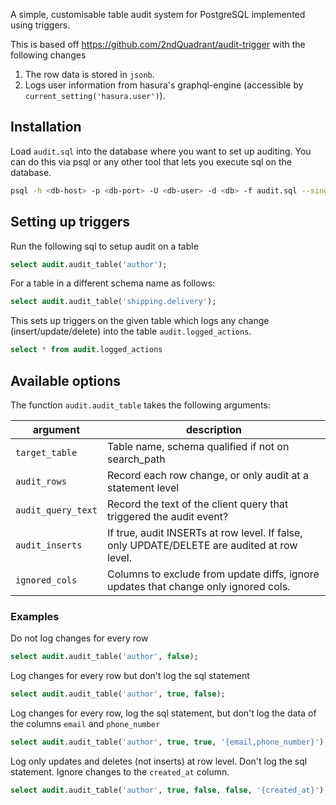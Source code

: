 A simple, customisable table audit system for PostgreSQL implemented using triggers.

This is based off https://github.com/2ndQuadrant/audit-trigger with the following changes

1. The row data is stored in `jsonb`.
2. Logs user information from hasura's graphql-engine (accessible by `current_setting('hasura.user')`).

## Installation

Load `audit.sql` into the database where you want to set up auditing. You can do this via psql or any other tool that lets you execute sql on the database.

```bash
psql -h <db-host> -p <db-port> -U <db-user> -d <db> -f audit.sql --single-transaction
```

## Setting up triggers

Run the following sql to setup audit on a table

```sql
select audit.audit_table('author');
```

For a table in a different schema name as follows:

```sql
select audit.audit_table('shipping.delivery');
```

This sets up triggers on the given table which logs any change (insert/update/delete) into the table `audit.logged_actions`.

```sql
select * from audit.logged_actions
```

## Available options

The function `audit.audit_table` takes the following arguments:

| argument           | description                                                                                 |
| ------------------ | ------------------------------------------------------------------------------------------- |
| `target_table`     | Table name, schema qualified if not on search_path                                          |
| `audit_rows`       | Record each row change, or only audit at a statement level                                  |
| `audit_query_text` | Record the text of the client query that triggered the audit event?                         |
| `audit_inserts`    | If true, audit INSERTs at row level. If false, only UPDATE/DELETE are audited at row level. |
| `ignored_cols`     | Columns to exclude from update diffs, ignore updates that change only ignored cols.         |

### Examples

Do not log changes for every row

```sql
select audit.audit_table('author', false);
```

Log changes for every row but don't log the sql statement

```sql
select audit.audit_table('author', true, false);
```

Log changes for every row, log the sql statement, but don't log the data of the columns `email` and `phone_number`

```sql
select audit.audit_table('author', true, true, '{email,phone_number}');
```

Log only updates and deletes (not inserts) at row level. Don't log the sql statement. Ignore changes to the `created_at` column.

```sql
select audit.audit_table('author', true, false, false, '{created_at}');
```
